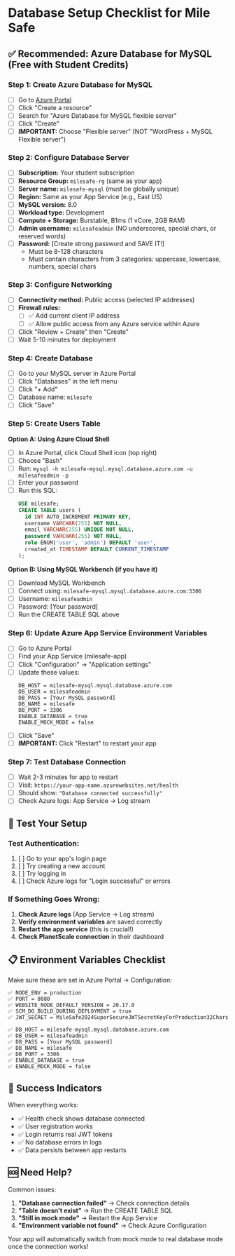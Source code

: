 # Database Setup Checklist for Mile Safe

## ✅ Recommended: Azure Database for MySQL (Free with Student Credits)

### Step 1: Create Azure Database for MySQL
- [ ] Go to [Azure Portal](https://portal.azure.com)
- [ ] Click "Create a resource"
- [ ] Search for "Azure Database for MySQL flexible server"
- [ ] Click "Create"
- [ ] **IMPORTANT:** Choose "Flexible server" (NOT "WordPress + MySQL Flexible server")

### Step 2: Configure Database Server
- [ ] **Subscription:** Your student subscription
- [ ] **Resource Group:** `milesafe-rg` (same as your app)
- [ ] **Server name:** `milesafe-mysql` (must be globally unique)
- [ ] **Region:** Same as your App Service (e.g., East US)
- [ ] **MySQL version:** 8.0
- [ ] **Workload type:** Development
- [ ] **Compute + Storage:** Burstable, B1ms (1 vCore, 2GB RAM)
- [ ] **Admin username:** `milesafeadmin` (NO underscores, special chars, or reserved words)
- [ ] **Password:** [Create strong password and SAVE IT!]
  - Must be 8-128 characters
  - Must contain characters from 3 categories: uppercase, lowercase, numbers, special chars

### Step 3: Configure Networking
- [ ] **Connectivity method:** Public access (selected IP addresses)
- [ ] **Firewall rules:** 
  - [ ] ✅ Add current client IP address
  - [ ] ✅ Allow public access from any Azure service within Azure
- [ ] Click "Review + Create" then "Create"
- [ ] Wait 5-10 minutes for deployment

### Step 4: Create Database
- [ ] Go to your MySQL server in Azure Portal
- [ ] Click "Databases" in the left menu
- [ ] Click "+ Add"
- [ ] Database name: `milesafe`
- [ ] Click "Save"

### Step 5: Create Users Table
**Option A: Using Azure Cloud Shell**
- [ ] In Azure Portal, click Cloud Shell icon (top right)
- [ ] Choose "Bash"
- [ ] Run: `mysql -h milesafe-mysql.mysql.database.azure.com -u milesafeadmin -p`
- [ ] Enter your password
- [ ] Run this SQL:
  ```sql
  USE milesafe;
  CREATE TABLE users (
    id INT AUTO_INCREMENT PRIMARY KEY,
    username VARCHAR(255) NOT NULL,
    email VARCHAR(255) UNIQUE NOT NULL,
    password VARCHAR(255) NOT NULL,
    role ENUM('user', 'admin') DEFAULT 'user',
    created_at TIMESTAMP DEFAULT CURRENT_TIMESTAMP
  );
  ```

**Option B: Using MySQL Workbench (if you have it)**
- [ ] Download MySQL Workbench
- [ ] Connect using: `milesafe-mysql.mysql.database.azure.com:3306`
- [ ] Username: `milesafeadmin`
- [ ] Password: [Your password]
- [ ] Run the CREATE TABLE SQL above

### Step 6: Update Azure App Service Environment Variables
- [ ] Go to Azure Portal
- [ ] Find your App Service (milesafe-app)
- [ ] Click "Configuration" → "Application settings"
- [ ] Update these values:
  ```
  DB_HOST = milesafe-mysql.mysql.database.azure.com
  DB_USER = milesafeadmin
  DB_PASS = [Your MySQL password]
  DB_NAME = milesafe
  DB_PORT = 3306
  ENABLE_DATABASE = true
  ENABLE_MOCK_MODE = false
  ```
- [ ] Click "Save"
- [ ] **IMPORTANT:** Click "Restart" to restart your app

### Step 7: Test Database Connection
- [ ] Wait 2-3 minutes for app to restart
- [ ] Visit: `https://your-app-name.azurewebsites.net/health`
- [ ] Should show: `"Database connected successfully"`
- [ ] Check Azure logs: App Service → Log stream

## 🧪 Test Your Setup

### Test Authentication:
1. [ ] Go to your app's login page
2. [ ] Try creating a new account
3. [ ] Try logging in
4. [ ] Check Azure logs for "Login successful" or errors

### If Something Goes Wrong:
1. **Check Azure logs** (App Service → Log stream)
2. **Verify environment variables** are saved correctly
3. **Restart the app service** (this is crucial!)
4. **Check PlanetScale connection** in their dashboard

## 📋 Environment Variables Checklist

Make sure these are set in Azure Portal → Configuration:

```
✅ NODE_ENV = production
✅ PORT = 8080
✅ WEBSITE_NODE_DEFAULT_VERSION = 20.17.0
✅ SCM_DO_BUILD_DURING_DEPLOYMENT = true
✅ JWT_SECRET = MileSafe2024SuperSecureJWTSecretKeyForProduction32Chars

✅ DB_HOST = milesafe-mysql.mysql.database.azure.com
✅ DB_USER = milesafeadmin
✅ DB_PASS = [Your MySQL password]
✅ DB_NAME = milesafe
✅ DB_PORT = 3306
✅ ENABLE_DATABASE = true
✅ ENABLE_MOCK_MODE = false
```

## 🎉 Success Indicators

When everything works:
- ✅ Health check shows database connected
- ✅ User registration works
- ✅ Login returns real JWT tokens
- ✅ No database errors in logs
- ✅ Data persists between app restarts

## 🆘 Need Help?

Common issues:
1. **"Database connection failed"** → Check connection details
2. **"Table doesn't exist"** → Run the CREATE TABLE SQL
3. **"Still in mock mode"** → Restart the App Service
4. **"Environment variable not found"** → Check Azure Configuration

Your app will automatically switch from mock mode to real database mode once the connection works!
